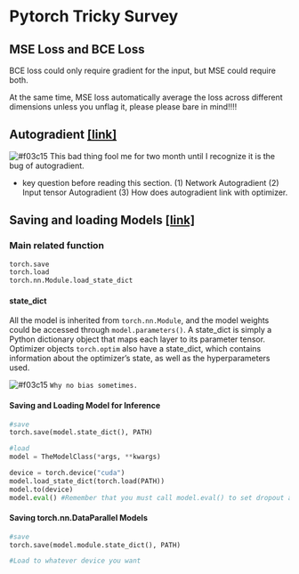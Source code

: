 # Pytorch Tricky Survey

## MSE Loss and BCE Loss
BCE loss could only require gradient for the input, but MSE could require both.

At the same time, MSE loss automatically average the loss across different dimensions unless you unflag it, please please bare in mind!!!!

## Autogradient [\[link\]](https://pytorch.org/tutorials/beginner/blitz/autograd_tutorial.html)
![#f03c15](https://placehold.it/15/f03c15/000000?text=+) This bad thing fool me for two month until I recognize it is the bug of autogradient.

* key question before reading this section. (1) Network Autogradient (2) Input tensor Autogradient (3) How does autogradient link with optimizer.



## Saving and loading Models [\[link\]](https://pytorch.org/tutorials/beginner/saving_loading_models.html)
### Main related function

```python
torch.save
torch.load
torch.nn.Module.load_state_dict
```

#### state_dict
All the model is inherited from ```torch.nn.Module```, and the model weights could be accessed through ```model.parameters()```. A state_dict is simply a Python dictionary object that maps each layer to its parameter tensor. Optimizer objects ```torch.optim``` also have a state_dict, which contains information about the optimizer’s state, as well as the hyperparameters used.

![#f03c15](https://placehold.it/15/f03c15/000000?text=+) `Why no bias sometimes.`

#### Saving and Loading Model for Inference
```python
#save
torch.save(model.state_dict(), PATH)

#load
model = TheModelClass(*args, **kwargs)

device = torch.device("cuda")
model.load_state_dict(torch.load(PATH))
model.to(device)
model.eval() #Remember that you must call model.eval() to set dropout and batch normalization layers to evaluation mode before running inference. Failing to do this will yield inconsistent inference results.
```
#### Saving torch.nn.DataParallel Models

```python
#save
torch.save(model.module.state_dict(), PATH)

#Load to whatever device you want
```

